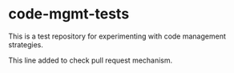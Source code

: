 code-mgmt-tests
===============
This is a test repository for experimenting with code management strategies.

This line added to check pull request mechanism.

